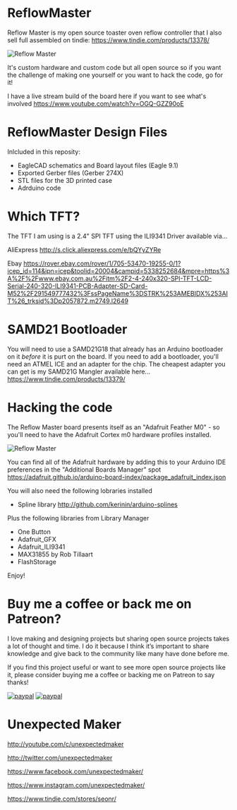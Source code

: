 # ReflowMaster

Reflow Master is my open source toaster oven reflow controller that I also sell full assembled on tindie:
https://www.tindie.com/products/13378/

![Reflow Master](http://3sprockets.com.au/um/projects/reflowmaster/Pict_01.jpg)

It's custom hardware and custom code but all open source so if you want the challenge of making one yourself or you want to hack the code, go for it!

I have a live stream build of the board here if you want to see what's involved
https://www.youtube.com/watch?v=OGQ-GZZ90oE


# ReflowMaster Design Files

Inlcluded in this reposity:
- EagleCAD schematics and Board layout files (Eagle 9.1) 
- Exported Gerber files (Gerber 274X)
- STL files for the 3D printed case
- Adrduino code

# Which TFT?
The TFT I am using is a 2.4" SPI TFT using the ILI9341 Driver available via...

AliExpress
http://s.click.aliexpress.com/e/bQYyZYRe

Ebay
https://rover.ebay.com/rover/1/705-53470-19255-0/1?icep_id=114&ipn=icep&toolid=20004&campid=5338252684&mpre=https%3A%2F%2Fwww.ebay.com.au%2Fitm%2F2-4-240x320-SPI-TFT-LCD-Serial-240-320-ILI9341-PCB-Adapter-SD-Card-M52%2F291549777432%3FssPageName%3DSTRK%253AMEBIDX%253AIT%26_trksid%3Dp2057872.m2749.l2649

# SAMD21 Bootloader
You will need to use a SAMD21G18 that already has an Arduino bootloader on it *before* it is purt on the board. If you need to add a bootloader, you'll need an ATMEL ICE and an adapter for the chip. The cheapest adapter you can get is my SAMD21G Mangler available here...
https://www.tindie.com/products/13379/

# Hacking the code
The Reflow Master board presents itself as an "Adafruit Feather M0" - so you'll need to have the Adafruit Cortex m0 hardware profiles installed.

![Reflow Master](http://3sprockets.com.au/um/projects/reflowmaster/Pict_03.jpg)

You can find all of the Adafruit hardware by adding this to your Arduino IDE preferences in the "Additional Boards Manager" spot
https://adafruit.github.io/arduino-board-index/package_adafruit_index.json

You will also need the following lobraries installed
- Spline library http://github.com/kerinin/arduino-splines

Plus the following libraries from Library Manager
- One Button
- Adafruit_GFX
- Adafruit_ILI9341
- MAX31855 by Rob Tillaart
- FlashStorage
   
Enjoy!

# Buy me a coffee or back me on Patreon?
I love making and designing projects but sharing open source projects takes a lot of thought and time. I do it because I think it’s important to share knowledge and give back to the community like many have done before me.

If you find this project useful or want to see more open source projects like it, please consider buying me a coffee or backing me on Patreon to say thanks!

[![paypal](https://www.buymeacoffee.com/assets/img/custom_images/orange_img.png)](https://www.buymeacoffee.com/YLVGbhJP0)
[![paypal](https://3sprockets.com.au/um/Patreon.png)](https://www.patreon.com/unexpectedmaker)

# Unexpected Maker
http://youtube.com/c/unexpectedmaker

http://twitter.com/unexpectedmaker

https://www.facebook.com/unexpectedmaker/

https://www.instagram.com/unexpectedmaker/

https://www.tindie.com/stores/seonr/

